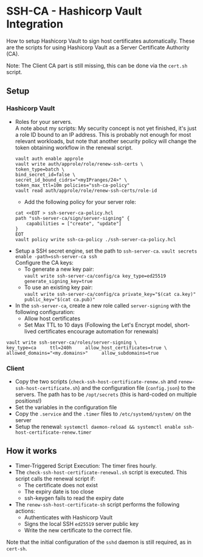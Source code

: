 # SSH-CA - Hashicorp Vault Integration

How to setup Hashicorp Vault to sign host certificates automatically. These are the scripts for using Hashicorp Vault as a Server Certificate Authority (CA).

Note: The Client CA part is still missing, this can be done via the `cert.sh` script.

## Setup
### Hashicorp Vault
 * Roles for your servers.<br/>
      A note about my scripts: My security concept is not yet finished, it's just a role ID bound to an IP address. This is probably not enough for most relevant workloads, but note that another security policy will change the token obtaining workflow in the renewal script.
    ```shell
   vault auth enable approle
   vault write auth/approle/role/renew-ssh-certs \
    token_type=batch \
    bind_secret_id=false \
    secret_id_bound_cidrs="<myIPranges/24>" \
    token_max_ttl=10m policies="ssh-ca-policy"
   vault read auth/approle/role/renew-ssh-certs/role-id
    ```
    * Add the following policy for your server role:
    ```shell
   cat <<EOT > ssh-server-ca-policy.hcl
   path "ssh-server-ca/sign/server-signing" {
        capabilities = ["create", "update"]
    }
   EOT
   vault policy write ssh-ca-policy ./ssh-server-ca-policy.hcl
   ```
 * Setup a SSH secret engine, set the path to `ssh-server-ca`.
  `vault secrets enable -path=ssh-server-ca ssh`
   <br/>Configure the CA keys:
     * To generate a new key pair:<br/>`vault write ssh-server-ca/config/ca key_type=ed25519 generate_signing_key=true`
     * To use an existing key pair:<br/>`vault write ssh-server-ca/config/ca private_key="$(cat ca.key)" public_key="$(cat ca.pub)"`
 * In the `ssh-server-ca`, create a new role called `server-signing` with the following configuration:
     * Allow host certificates
     * Set Max TTL to $10$ days (Following the Let's Encrypt model, short-lived certificates encourage automation for renewals)
 ```shell
vault write ssh-server-ca/roles/server-signing \
 key_type=ca     ttl=240h     allow_host_certificates=true \
 allowed_domains="<my.domains>"     allow_subdomains=true
 ```
### Client
 * Copy the two scripts (`check-ssh-host-certificate-renew.sh` and `renew-ssh-host-certificate.sh`) and the configuration file (`config.json`) to the servers. The path has to be `/opt/secrets` (this is hard-coded on multiple positions!)
 * Set the variables in the configuration file
 * Copy the `.service` and the `.timer` files to `/etc/systemd/system/` on the server
* Setup the renewal: `systemctl daemon-reload && systemctl enable ssh-host-certificate-renew.timer`

## How it works
* Timer-Triggered Script Execution: The timer fires hourly.
* The `check-ssh-host-certificate-renewal.sh` script is executed. This script calls the renewal script if:
   * The certificate does not exist
   * The expiry date is too close
   * ssh-keygen fails to read the expiry date
* The `renew-ssh-host-certificate-sh` script performs the following actions:
    * Authenticates with Hashicorp Vault
    * Signs the local SSH `ed25519` server public key
    * Write the new certificate to the correct file.

Note that the initial configuration of the `sshd` daemon is still required, as in `cert-sh`.
